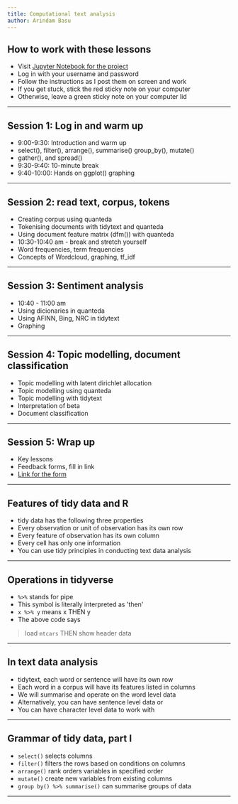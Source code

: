 ```yaml
---
title: Computational text analysis
author: Arindam Basu
---
```



## How to work with these lessons

- Visit [Jupyter Notebook for the project](https://arinsclasses.info.tm:8000/teaching/user/<your_username>/lab)
- Log in with your username and password
- Follow the instructions as I post them on screen and work
- If you get stuck, stick the red sticky note on your computer
- Otherwise, leave a green sticky note on your computer lid

---
## Session 1: Log in and warm up

- 9:00-9:30: Introduction and warm up 
- select(), filter(), arrange(), summarise() group_by(), mutate()
- gather(), and spread()
- 9:30-9:40: 10-minute break
- 9:40-10:00: Hands on ggplot() graphing

---
## Session 2: read text, corpus, tokens
- Creating corpus using quanteda
- Tokenising documents with tidytext and quanteda
- Using document feature matrix (dfm()) with quanteda
- 10:30-10:40 am - break and stretch yourself
- Word frequencies, term frequencies
- Concepts of Wordcloud, graphing, tf_idf

---
## Session 3: Sentiment analysis
- 10:40 - 11:00 am
- Using dicionaries in quanteda
- Using AFINN, Bing, NRC in tidytext
- Graphing

---
## Session 4: Topic modelling, document classification
- Topic modelling with latent dirichlet allocation
- Topic modelling using quanteda
- Topic modelling with tidytext
- Interpretation of beta
- Document classification

---
## Session 5: Wrap up
- Key lessons
- Feedback forms, fill in link
- [Link for the form](https://docs.google.com/forms/d/e/1FAIpQLSePNSahg6WS_652Dpg8K0TFNoVj-mNkU5w5Kc9fHw1Ms7UMiA/viewform?usp=pp_url&entry.165664929=I+liked+that+...&entry.1261510625=I+did+not+like+or+got+confused+about+...&entry.1466204505=me@somemail.com)

---

## Features of tidy data and R
- tidy data has the following three properties
- Every observation or unit of observation has its own row
- Every feature of observation has its own column
- Every cell has only one information
- You can use tidy principles in conducting text data analysis

---
## Operations in tidyverse
- `%>%` stands for pipe
- This symbol is literally interpreted as 'then'
- `x %>% y` means x THEN y
- The above code says 
> load `mtcars` THEN show header data

---
## In text data analysis
- tidytext, each word or sentence will have its own row
- Each word in a corpus will have its features listed in columns
- We will summarise and operate on the word level data
- Alternatively, you can have sentence level data or 
- You can have character level data to work with

---
## Grammar of tidy data, part I
- `select()` selects columns
- `filter()` filters the rows based on conditions on columns
- `arrange()` rank orders variables in specified order
- `mutate()` create new variables from existing columns
- `group by() %>% summarise()` can summarise groups of data

---

